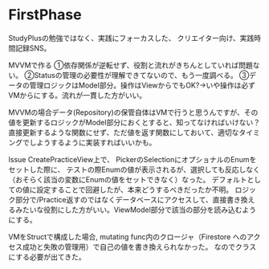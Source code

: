 # FirstPhase

StudyPlusの勉強ではなく、実践にフォーカスした、
クリエイター向け、実践時間記録SNS。

MVVMで作る
①依存関係が逆転せず、役割と流れがきちんとしていれば問題ない。
②Statusの管理の必要性が理解できてないので、もう一度調べる。
③データの管理ロジックはModel部分。操作はViewからでもOK?→いや操作は必ずVMからにする。流れが一貫した方がいい。

MVVMの場合データ(Repository)の保管自体はVMで行うと思うんですが、その値を更新するロジックがModel部分におくとすると、知ってなければいけない？
直接更新するような関数にせず、ただ値を返す関数にしておいて、適切なタイミングでしようするように実装すればいいかも。


Issue
CreatePracticeView上で、
PickerのSelectionにオプショナルのEnumをセットした際に、
テストの際Enumの値が表示されるが、選択しても反応しなく（おそらく該当の変数にEnumの値をセットできなく）なった。
デフォルトとしての値に設定することで回避したが、本来どうするべきだったか不明。
ロジック部分で/Practice返すのではなくデータベースにアクセスして、直接書き換えるみたいな役割にした方がいい。ViewModel部分で該当の部分を読み込むようにする。


VMをStructで構成した場合, mutating func内のクロージャ（Firestore へのアクセス成功と失敗の管理用）で自己の値を書き換えられなかった。
なのでクラスにする必要が出てきた。
